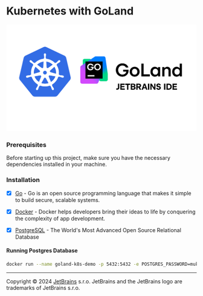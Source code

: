 # Kubernetes with GoLand
![goland_k8s](./misc/images/background.png)

### Prerequisites

Before starting up this project, make sure you have the necessary dependencies installed in your machine.

###  Installation

- [x] [Go](https://go.dev/) - Go is an open source programming language that makes it simple to build secure, scalable systems.

- [x] [Docker](https://www.docker.com/) - Docker helps developers bring their ideas to life by conquering the complexity of app development.

- [x] [PostgreSQL](https://www.postgresql.org/) - The World's Most Advanced Open Source Relational Database



#### Running Postgres Database

```bash
docker run --name goland-k8s-demo -p 5432:5432 -e POSTGRES_PASSWORD=mukul123 -d postgres
```

<hr/>

Copyright © 2024 [JetBrains](https://www.jetbrains.com/) s.r.o. JetBrains and the JetBrains logo are trademarks of JetBrains s.r.o.